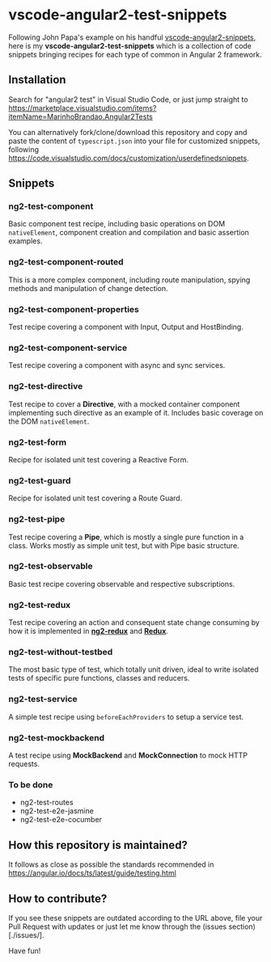 # vscode-angular2-test-snippets

Following John Papa's example on his handful [vscode-angular2-snippets](https://github.com/johnpapa/vscode-angular2-snippets),
here is my **vscode-angular2-test-snippets** which is a collection of code snippets bringing recipes for each type of common
in Angular 2 framework.

## Installation

Search for "angular2 test" in Visual Studio Code, or just jump straight to 
https://marketplace.visualstudio.com/items?itemName=MarinhoBrandao.Angular2Tests

You can alternatively fork/clone/download this repository and copy and paste the content of
`typescript.json` into your file for customized snippets, following 
https://code.visualstudio.com/docs/customization/userdefinedsnippets.

## Snippets

### ng2-test-component

Basic component test recipe, including basic operations on DOM `nativeElement`, component
creation and compilation and basic assertion examples.

### ng2-test-component-routed

This is a more complex component, including route manipulation, spying methods and manipulation
of change detection.

### ng2-test-component-properties

Test recipe covering a component with Input, Output and HostBinding.

### ng2-test-component-service

Test recipe covering a component with async and sync services.

### ng2-test-directive

Test recipe to cover a **Directive**, with a mocked container component implementing such 
directive as an example of it. Includes basic coverage on the DOM `nativeElement`.

### ng2-test-form

Recipe for isolated unit test covering a Reactive Form.

### ng2-test-guard

Recipe for isolated unit test covering a Route Guard.

### ng2-test-pipe

Test recipe covering a **Pipe**, which is mostly a single pure function in a class. Works
mostly as simple unit test, but with Pipe basic structure.

### ng2-test-observable

Basic test recipe covering observable and respective subscriptions.

### ng2-test-redux

Test recipe covering an action and consequent state change consuming by how it is implemented in
**[ng2-redux](https://github.com/angular-redux/ng2-redux/)** and
**[Redux](http://redux.js.org/)**.

### ng2-test-without-testbed

The most basic type of test, which totally unit driven, ideal to write isolated tests of
specific pure functions, classes and reducers.

### ng2-test-service

A simple test recipe using `beforeEachProviders` to setup a service test.

### ng2-test-mockbackend

A test recipe using **MockBackend** and **MockConnection** to mock HTTP requests.

### To be done

- ng2-test-routes
- ng2-test-e2e-jasmine
- ng2-test-e2e-cocumber

## How this repository is maintained?

It follows as close as possible the standards recommended in
https://angular.io/docs/ts/latest/guide/testing.html

## How to contribute?

If you see these snippets are outdated according to the URL above, file your Pull Request with updates or just
let me know through the (issues section)[./issues/].

Have fun! 
